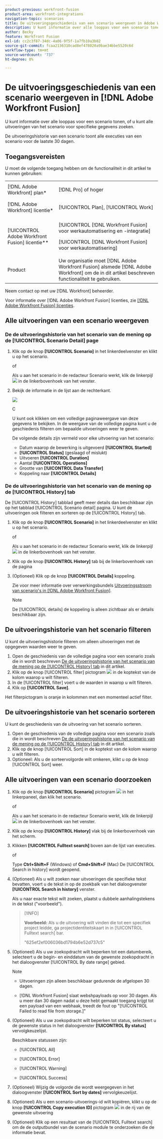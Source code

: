 ```yaml
---
product-previous: workfront-fusion
product-area: workfront-integrations
navigation-topic: scenarios
title: De uitvoeringsgeschiedenis van een scenario weergeven in Adobe Workfront Fusion
description: U kunt informatie over alle looppas voor een scenario tonen, of u kunt alle uitvoeringen van het scenario voor specifieke gegevens zoeken.
author: Becky
feature: Workfront Fusion
exl-id: cc2c3f87-34dc-4a06-9f5f-1a7fb10a3b82
source-git-commit: fcaa2136310cad8ef478020a9bae34bbe5520c6d
workflow-type: tm+mt
source-wordcount: '737'
ht-degree: 0%

---
```


# De uitvoeringsgeschiedenis van een scenario weergeven in [!DNL Adobe Workfront Fusion]

U kunt informatie over alle looppas voor een scenario tonen, of u kunt alle uitvoeringen van het scenario voor specifieke gegevens zoeken.

De uitvoeringshistorie van een scenario toont alle executies van een scenario voor de laatste 30 dagen.

## Toegangsvereisten

U moet de volgende toegang hebben om de functionaliteit in dit artikel te kunnen gebruiken:

<table style="table-layout:auto">  
 <col> 
 <col> 
 <tbody> 
  <tr> 
    <td role="rowheader">[!DNL Adobe Workfront] plan*</td> 
   <td> <p>[!DNL Pro] of hoger</p> </td> 
  </tr> 
  <tr data-mc-conditions=""> 
   <td role="rowheader">[!DNL Adobe Workfront] licentie*</td> 
   <td> <p>[!UICONTROL Plan], [!UICONTROL Work]</p> </td> 
  </tr> 
  <tr> 
   <td role="rowheader">[!UICONTROL Adobe Workfront Fusion] licentie**</td> 
  <td> <p>[!UICONTROL [!DNL Workfront Fusion] voor werkautomatisering en -integratie] </p><p>[!UICONTROL [!DNL Workfront Fusion] voor werkautomatisering] </p>  </td>  
  </tr> 
  <tr> 
   <td role="rowheader">Product</td> 
   <td>Uw organisatie moet [!DNL Adobe Workfront Fusion] alsmede [!DNL Adobe Workfront] om de in dit artikel beschreven functionaliteit te gebruiken.</td> 
  </tr> 
 </tbody> 
</table>

Neem contact op met uw [!DNL Workfront] beheerder.

Voor informatie over [!DNL Adobe Workfront Fusion] licenties, zie [[!DNL Adobe Workfront Fusion] licenties](../../workfront-fusion/get-started/license-automation-vs-integration.md).

## Alle uitvoeringen van een scenario weergeven

### De de uitvoeringshistorie van het scenario van de mening op de [!UICONTROL Scenario Detail] page

1. Klik op de knop **[!UICONTROL Scenario]** in het linkerdeelvenster en klikt u op het scenario.

   of

   Als u aan het scenario in de redacteur Scenario werkt, klik de linkerpijl ![](assets/exit-editing-arrow.png) in de linkerbovenhoek van het venster.

1. Bekijk de informatie in de lijst aan de rechterkant.

   ![](assets/open-history-tab-350x202.png)

   C

   U kunt ook klikken om een volledige paginaweergave van deze gegevens te bekijken. In de weergave van de volledige pagina kunt u de geschiedenis filteren om bepaalde uitvoeringen weer te geven.

   De volgende details zijn vermeld voor elke uitvoering van het scenario:

   * Datum waarop de bewerking is uitgevoerd **[!UICONTROL Started]**
   * **[!UICONTROL Status]** (geslaagd of mislukt)
   * Uitvoeren **[!UICONTROL Duration]**
   * Aantal **[!UICONTROL Operations]**
   * Grootte van **[!UICONTROL Data Transfer]**
   * Koppeling naar **[!UICONTROL Details]**

### De de uitvoeringshistorie van het scenario van de mening op de [!UICONTROL History] tab

De [!UICONTROL History] tabblad geeft meer details dan beschikbaar zijn op het tabblad [!UICONTROL Scenario detail] pagina. U kunt de uitvoeringen ook filteren en sorteren op de [!UICONTROL History] tab.

1. Klik op de knop **[!UICONTROL Scenario]** in het linkerdeelvenster en klikt u op het scenario.

   of

   Als u aan het scenario in de redacteur Scenario werkt, klik de linkerpijl ![](assets/exit-editing-arrow.png) in de linkerbovenhoek van het venster.

1. Klik op de knop **[!UICONTROL History]** tab bij de linkerbovenhoek van de pagina
1. (Optioneel) Klik op de knop **[!UICONTROL Details]** koppeling.

   Zie voor meer informatie over verwerkingsbundels [Uitvoeringsstroom van scenario&#39;s in [!DNL Adobe Workfront Fusion]](../../workfront-fusion/scenarios/scenario-execution-flow.md).

   >[!NOTE]
   >
   >De [!UICONTROL details] de koppeling is alleen zichtbaar als er details beschikbaar zijn.

## De uitvoeringshistorie van het scenario filteren

U kunt de uitvoeringshistorie filteren om alleen uitvoeringen met de opgegeven waarden weer te geven.

1. Open de geschiedenis van de volledige pagina voor een scenario zoals die in wordt beschreven [De de uitvoeringshistorie van het scenario van de mening op de [!UICONTROL History] tab](#view-scenario-execution-history-on-the-history-tab) in dit artikel.
1. Klik op de knop [!UICONTROL filter] pictogram ![](assets/fusion-scenario-filter-icon.png) in de koptekst van de kolom waarop u wilt filteren.
1. In de [!UICONTROL filter] voert u de waarden in waarop u wilt filteren.
1. Klik op **[!UICONTROL Save]**.

Het filterpictogram is oranje in kolommen met een momenteel actief filter.

## De uitvoeringshistorie van het scenario sorteren

U kunt de geschiedenis van de uitvoering van het scenario sorteren.

1. Open de geschiedenis van de volledige pagina voor een scenario zoals die in wordt beschreven [De de uitvoeringshistorie van het scenario van de mening op de [!UICONTROL History] tab](#view-scenario-execution-history-on-the-history-tab) in dit artikel.
1. Klik op de knop [!UICONTROL Sort] in de koptekst van de kolom waarop u wilt filteren.
1. Optioneel: Als u de sorteervolgorde wilt omkeren, klikt u op de knop [!UICONTROL Sort] weer.

## Alle uitvoeringen van een scenario doorzoeken

1. Klik op de knop **[!UICONTROL Scenario]** pictogram ![](assets/scenarios-icon.png) in het linkerpaneel, dan klik het scenario.

   of

   Als u aan het scenario in de redacteur Scenario werkt, klik de linkerpijl ![](assets/exit-editing-arrow.png) in de linkerbovenhoek van het venster.

1. Klik op de knop **[!UICONTROL History]** vlak bij de linkerbovenhoek van het scherm.
1. Klikken **[!UICONTROL Fulltext search]** boven aan de lijst van executies.

   of

   Type **Ctrl+Shift+F** (Windows) of **Cmd+Shift+F** (Mac) De [!UICONTROL Search in history] wordt geopend.

1. (Optioneel) Als u wilt zoeken naar uitvoeringen die specifieke tekst bevatten, voert u de tekst in op de zoekbalk van het dialoogvenster **[!UICONTROL Search in history]** venster.

   Als u naar exacte tekst wilt zoeken, plaatst u dubbele aanhalingstekens in de tekst (&quot;voorbeeld&quot;).

   >[!INFO]
   >
   >**Voorbeeld:** Als u de uitvoering wilt vinden die tot een specifiek project leidde, ga projectidentiteitskaart in in [!UICONTROL Fulltext search] bar.
   >
   >&quot;625ef2ef006036bd1794b6e52d737c5&quot;

1. (Optioneel) Als u uw zoekopdracht wilt beperken tot een datumbereik, selecteert u de begin- en einddatum van de gewenste zoekopdracht in het dialoogvenster [!UICONTROL By date range] gebied.

   >[!NOTE]
   >
   >* Uitvoeringen zijn alleen beschikbaar gedurende de afgelopen 30 dagen.
   >
   >* [!DNL Workfront Fusion] slaat webshpayloads op voor 30 dagen. Als u meer dan 30 dagen nadat u deze hebt gemaakt toegang krijgt tot een payload van een webhaak, treedt de fout op &quot;[!UICONTROL Failed to read file from storage.]&quot;



1. (Optioneel) Als u uw zoekopdracht wilt beperken tot status, selecteert u de gewenste status in het dialoogvenster **[!UICONTROL By status]** vervolgkeuzelijst.


   Beschikbare statussen zijn:

   * [!UICONTROL All]

   * [!UICONTROL Error]

   * [!UICONTROL Warning]

   * [!UICONTROL Success]

1. (Optioneel) Wijzig de volgorde die wordt weergegeven in het dialoogvenster **[!UICONTROL Sort by dates]** vervolgkeuzelijst.

1. (Optioneel) Als u een scenario-uitvoerings-id wilt kopiëren, klikt u op de knop **[!UICONTROL Copy execution ID]** pictogram <img src="assets/copy-fusion-execution-id-icon.png"> in de rij van de gewenste uitvoering

1. (Optioneel) Klik op een resultaat van de [!UICONTROL Fulltext search] om de de outputbundel van de scenario module te onderzoeken die de informatie bevat.
